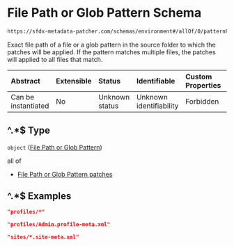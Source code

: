 # File Path or Glob Pattern Schema

```txt
https://sfdx-metadata-patcher.com/schemas/environment#/allOf/0/patternProperties/^.*$
```

Exact file path of a file or a glob pattern in the source folder to which the patches will be applied. If the pattern matches multiple files, the patches will applied to all files that match.

| Abstract            | Extensible | Status         | Identifiable            | Custom Properties | Additional Properties | Access Restrictions | Defined In                                                                        |
| :------------------ | :--------- | :------------- | :---------------------- | :---------------- | :-------------------- | :------------------ | :-------------------------------------------------------------------------------- |
| Can be instantiated | No         | Unknown status | Unknown identifiability | Forbidden         | Allowed               | none                | [environment.schema.json*](../out/environment.schema.json "open original schema") |

## ^.\*$ Type

`object` ([File Path or Glob Pattern](environment-allof-environment-patches-patternproperties-file-path-or-glob-pattern.md))

all of

*   [File Path or Glob Pattern patches](environment-allof-environment-patches-patternproperties-file-path-or-glob-pattern-allof-file-path-or-glob-pattern-patches.md "check type definition")

## ^.\*$ Examples

```json
"profiles/*"
```

```json
"profiles/Admin.profile-meta.xml"
```

```json
"sites/*.site-meta.xml"
```
